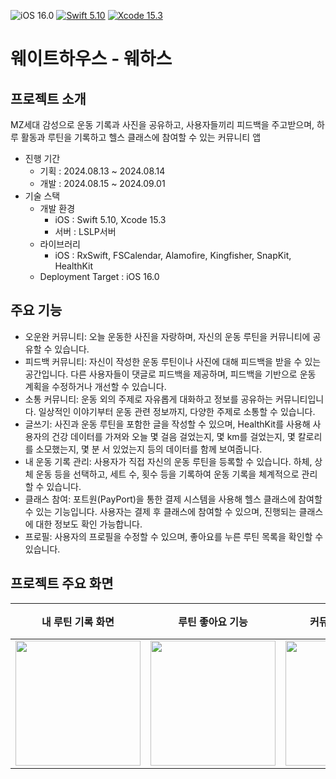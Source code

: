 ![iOS 16.0](https://img.shields.io/badge/iOS-16.0-lightgrey?style=flat&color=181717)
[![Swift 5.10](https://img.shields.io/badge/Swift-5.10-F05138.svg?style=flat&color=F05138)](https://swift.org/download/) [![Xcode 15.3](https://img.shields.io/badge/Xcode-15.3-147EFB.svg?style=flat&color=147EFB)](https://apps.apple.com/kr/app/xcode/id497799835?mt=12)

# 웨이트하우스 - 웨하스

## 프로젝트 소개
MZ세대 감성으로 운동 기록과 사진을 공유하고, 사용자들끼리 피드백을 주고받으며, 하루 활동과 루틴을 기록하고 헬스 클래스에 참여할 수 있는 커뮤니티 앱
- 진행 기간
    - 기획 : 2024.08.13 ~ 2024.08.14
    - 개발 : 2024.08.15 ~ 2024.09.01
- 기술 스택
    - 개발 환경 
       - iOS : Swift 5.10, Xcode 15.3
       - 서버 : LSLP서버
    - 라이브러리 
       - iOS : RxSwift, FSCalendar, Alamofire, Kingfisher, SnapKit, HealthKit
    - Deployment Target : iOS 16.0

## 주요 기능
- 오운완 커뮤니티: 오늘 운동한 사진을 자랑하며, 자신의 운동 루틴을 커뮤니티에 공유할 수 있습니다.
- 피드백 커뮤니티: 자신이 작성한 운동 루틴이나 사진에 대해 피드백을 받을 수 있는 공간입니다. 다른 사용자들이 댓글로 피드백을 제공하며, 피드백을 기반으로 운동 계획을 수정하거나 개선할 수 있습니다.
- 소통 커뮤니티: 운동 외의 주제로 자유롭게 대화하고 정보를 공유하는 커뮤니티입니다. 일상적인 이야기부터 운동 관련 정보까지, 다양한 주제로 소통할 수 있습니다.
- 글쓰기: 사진과 운동 루틴을 포함한 글을 작성할 수 있으며, HealthKit를 사용해 사용자의 건강 데이터를 가져와 오늘 몇 걸음 걸었는지, 몇 km를 걸었는지, 몇 칼로리를 소모했는지, 몇 분 서 있었는지 등의 데이터를 함께 보여줍니다.
- 내 운동 기록 관리: 사용자가 직접 자신의 운동 루틴을 등록할 수 있습니다. 하체, 상체 운동 등을 선택하고, 세트 수, 횟수 등을 기록하여 운동 기록을 체계적으로 관리할 수 있습니다.
- 클래스 참여: 포트원(PayPort)을 통한 결제 시스템을 사용해 헬스 클래스에 참여할 수 있는 기능입니다. 사용자는 결제 후 클래스에 참여할 수 있으며, 진행되는 클래스에 대한 정보도 확인 가능합니다.
- 프로필: 사용자의 프로필을 수정할 수 있으며, 좋아요를 누른 루틴 목록을 확인할 수 있습니다.


## 프로젝트 주요 화면

| **내 루틴 기록 화면** | **루틴 좋아요 기능** | **커뮤니티 상세화면** | **클래스 참여 (포트원 결제 연동)** |
|-----------------------|-----------|-----------|-----------|
| <img src="https://github.com/user-attachments/assets/4c156c58-c1b5-472c-bb8a-bb7dc5a746b4" width="200"/> | <img src="https://github.com/user-attachments/assets/3a92f457-da9c-4dea-8557-0ed0490b8bf1" width="200"/> | <img src="https://github.com/user-attachments/assets/5e003085-f0e2-4570-9a46-3f841b7c214e" width="200"/> | <img src="https://github.com/user-attachments/assets/0c147427-e1d2-4a49-b5d4-a447042add41" width="200"/> |
